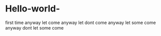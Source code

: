 # Hello-world-
first time
anyway let come
anyway let dont come
anyway let some come
anyway dont let some come 
